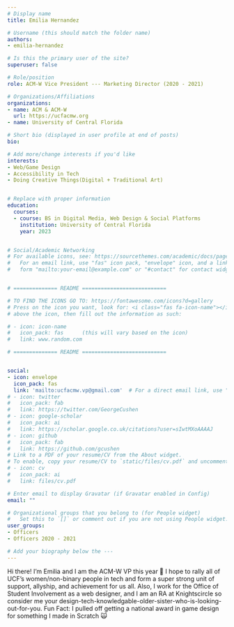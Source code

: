```yaml
---
# Display name
title: Emilia Hernandez

# Username (this should match the folder name)
authors:
- emilia-hernandez

# Is this the primary user of the site?
superuser: false

# Role/position
role: ACM-W Vice President --- Marketing Director (2020 - 2021)

# Organizations/Affiliations
organizations:
- name: ACM & ACM-W
  url: https://ucfacmw.org
- name: University of Central Florida

# Short bio (displayed in user profile at end of posts)
bio: 

# Add more/change interests if you'd like
interests:
- Web/Game Design
- Accessibility in Tech
- Doing Creative Things(Digital + Traditional Art) 


# Replace with proper information
education:
  courses:
  - course: BS in Digital Media, Web Design & Social Platforms
    institution: University of Central Florida
    year: 2023


# Social/Academic Networking
# For available icons, see: https://sourcethemes.com/academic/docs/page-builder/#icons
#   For an email link, use "fas" icon pack, "envelope" icon, and a link in the
#   form "mailto:your-email@example.com" or "#contact" for contact widget.


# ============== README ===========================

# TO FIND THE ICONS GO TO: https://fontawesome.com/icons?d=gallery
# Press on the icon you want, look for: <i class="fas fa-icon-name"></i> 
# above the icon, then fill out the information as such:

# - icon: icon-name
#   icon_pack: fas      (this will vary based on the icon)
#   link: www.random.com

# ============== README ===========================


social:
- icon: envelope
  icon_pack: fas
  link: 'mailto:ucfacmw.vp@gmail.com'  # For a direct email link, use "mailto:test@example.org".
# - icon: twitter
#   icon_pack: fab
#   link: https://twitter.com/GeorgeCushen
# - icon: google-scholar
#   icon_pack: ai
#   link: https://scholar.google.co.uk/citations?user=sIwtMXoAAAAJ
# - icon: github
#   icon_pack: fab
#   link: https://github.com/gcushen
# Link to a PDF of your resume/CV from the About widget.
# To enable, copy your resume/CV to `static/files/cv.pdf` and uncomment the lines below.
# - icon: cv
#   icon_pack: ai
#   link: files/cv.pdf

# Enter email to display Gravatar (if Gravatar enabled in Config)
email: ""

# Organizational groups that you belong to (for People widget)
#   Set this to `[]` or comment out if you are not using People widget.
user_groups:
- Officers
- Officers 2020 - 2021

# Add your biography below the ---
---
```

Hi there! I’m Emilia and I am the ACM-W VP this year 💜 I hope to rally all of UCF’s women/non-binary people in tech and form a super strong unit of support, allyship, and achievement for us all. Also, I work for the Office of Student Involvement as a web designer, and I am an RA at Knightscircle so consider me your design-tech-knowledgable-older-sister-who-is-looking-out-for-you.
Fun Fact: I pulled off getting a national award in game design for something I made in Scratch 🙀
